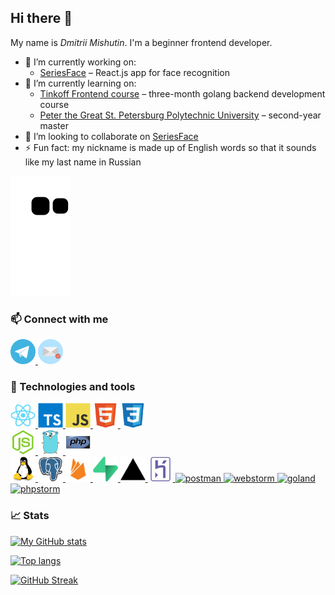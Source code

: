 ## Hi there 👋

My name is _Dmitrii Mishutin_. I'm a beginner frontend developer.

* 🔭 I’m currently working on:
  <!-- TODO -->
  <!-- * [Golang trading bot](https://github.com/MeShootIn/go-trading-bot) &ndash; trading bot for the [Kraken Futures](https://futures.kraken.com) platform with "stop-loss" and "take-profit" strategies -->
  * [SeriesFace](https://github.com/MeShootIn/SeriesFace) &ndash; React.js app for face recognition
  <!-- FIXME -->
  <!-- * [VK chatbot](https://github.com/MeShootIn/vk-upload-bot) &ndash; chatbot for downloading audio/video/voice messages directly from VKontakte -->
* 🌱 I’m currently learning on:
  * [Tinkoff Frontend course](https://fintech.tinkoff.ru/study/fintech/frontend) &ndash; three-month golang backend development course
  * [Peter the Great St. Petersburg Polytechnic University](https://english.spbstu.ru) &ndash; second-year master
* 👯 I’m looking to collaborate on [SeriesFace](https://github.com/MeShootIn/SeriesFace)
* ⚡ Fun fact: my nickname is made up of English words so that it sounds like my last name in Russian

![snk](https://raw.githubusercontent.com/MeShootIn/MeShootIn/output/github-contribution-grid-snake.svg)

### 📫 Connect with me

<p>
  <!-- TODO -->
  <!-- <a href="https://meshootin.github.io" target="_blank" rel="noreferrer"> -->
  <!--   <img src="./img/internet.svg" alt="site" width="40" height="40"/> -->
  <!-- </a> -->
  <a href="https://t.me/MeShootIn" target="_blank" rel="noreferrer">
    <img src="./img/telegram.svg" alt="telegram" width="40" height="40"/>
  </a>
  <a href="mailto:dmitriimishutin@gmail.com" target="_blank" rel="noreferrer">
    <img src="./img/mail.svg" alt="email" width="40" height="40"/>
  </a>
  <!-- <a href="https://acmp.ru/?main=user&id=152163" target="_blank" rel="noreferrer"> -->
  <!--   <img src="./img/acmp.png" alt="acmp" width="40" height="40"/> -->
  <!-- </a> -->
  <!-- <a href="https://www.leetcode.com/meshootin" target="_blank" rel="noreferrer"> -->
  <!--   <img src="./img/leetcode.svg" alt="leetcode" width="40" height="40"/> -->
  <!-- </a> -->
</p>

### 🔧 Technologies and tools

<p>
  <a href="https://reactjs.org" target="_blank" rel="noreferrer">
    <img src="https://raw.githubusercontent.com/devicons/devicon/master/icons/react/react-original.svg" alt="react" width="40" height="40"/>
  </a>
  <a href="https://www.typescriptlang.org" target="_blank" rel="noreferrer">
    <img src="https://raw.githubusercontent.com/devicons/devicon/master/icons/typescript/typescript-original.svg" alt="typescript" width="40" height="40"/>
  </a>
  <a href="https://developer.mozilla.org/en-US/docs/Web/JavaScript" target="_blank" rel="noreferrer">
    <img src="https://raw.githubusercontent.com/devicons/devicon/master/icons/javascript/javascript-original.svg" alt="javascript" width="40" height="40"/>
  </a>
  <a href="https://html.spec.whatwg.org/multipage" target="_blank" rel="noreferrer">
    <img src="https://raw.githubusercontent.com/devicons/devicon/master/icons/html5/html5-original.svg" alt="html5" width="40" height="40"/>
  </a>
  <a href="https://www.w3.org/Style/CSS" target="_blank" rel="noreferrer">
    <img src="https://raw.githubusercontent.com/devicons/devicon/master/icons/css3/css3-original.svg" alt="css3" width="40" height="40"/>
  </a>

  <br/>

  <a href="https://nodejs.org" target="_blank" rel="noreferrer">
    <img src="https://raw.githubusercontent.com/devicons/devicon/master/icons/nodejs/nodejs-original.svg" alt="nodejs" width="40" height="40"/>
  </a>
  <a href="https://golang.org" target="_blank" rel="noreferrer">
    <img src="https://raw.githubusercontent.com/devicons/devicon/master/icons/go/go-original.svg" alt="go" width="40" height="40"/>
  </a>
  <a href="https://www.php.net" target="_blank" rel="noreferrer">
    <img src="https://raw.githubusercontent.com/devicons/devicon/master/icons/php/php-original.svg" alt="php" width="40" height="40"/>
  </a>

  <br/>

  <a href="https://www.linux.org" target="_blank" rel="noreferrer">
    <img src="https://raw.githubusercontent.com/devicons/devicon/master/icons/linux/linux-original.svg" alt="linux" width="40" height="40"/>
  </a>
  <a href="https://www.postgresql.org" target="_blank" rel="noreferrer">
    <img src="https://raw.githubusercontent.com/devicons/devicon/master/icons/postgresql/postgresql-original.svg" alt="postgresql" width="40" height="40"/>
  </a>
  <!-- TODO -->
  <!-- <a href="https://www.docker.com" target="_blank" rel="noreferrer"> -->
  <!--   <img src="https://raw.githubusercontent.com/devicons/devicon/master/icons/docker/docker-original.svg" alt="docker" width="40" height="40"/> -->
  <!-- </a> -->
  <a href="https://firebase.google.com" target="_blank" rel="noreferrer">
    <img src="https://raw.githubusercontent.com/devicons/devicon/master/icons/firebase/firebase-plain.svg" alt="firebase" width="40" height="40"/>
  </a>
  <a href="https://supabase.com" target="_blank" rel="noreferrer">
    <img src="./img/supabase.svg" alt="supabase" width="40" height="40"/>
  </a>
  <a href="https://vercel.com" target="_blank" rel="noreferrer">
    <img src="./img/vercel.svg" alt="vercel" width="40" height="40"/>
  </a>
  <a href="https://heroku.com" target="_blank" rel="noreferrer">
    <img src="https://raw.githubusercontent.com/devicons/devicon/master/icons/heroku/heroku-original.svg" alt="heroku" width="40" height="40"/>
  </a>
  <a href="https://postman.com" target="_blank" rel="noreferrer">
    <img src="https://www.vectorlogo.zone/logos/getpostman/getpostman-icon.svg" alt="postman" width="40" height="40"/>
  </a>
  <a href="https://www.jetbrains.com/webstorm" target="_blank" rel="noreferrer">
    <img src="https://raw.githubusercontent.com/vinceliuice/Tela-icon-theme/master/src/scalable/apps/webstorm.svg" alt="webstorm" width="40" height="40"/>
  </a>
  <a href="https://www.jetbrains.com/go" target="_blank" rel="noreferrer">
    <img src="https://raw.githubusercontent.com/vinceliuice/Tela-icon-theme/master/src/scalable/apps/goland.svg" alt="goland" width="40" height="40"/>
  </a>
  <a href="https://www.jetbrains.com/phpstorm" target="_blank" rel="noreferrer">
    <img src="https://raw.githubusercontent.com/vinceliuice/Tela-icon-theme/master/src/scalable/apps/phpstorm.svg" alt="phpstorm" width="40" height="40"/>
  </a>
</p>

### 📈 Stats

[![My GitHub stats](https://github-readme-stats.vercel.app/api?username=meshootin&count_private=true&show_icons=true&theme=dracula&cache_seconds=7200&custom_title=My%20GitHub%20stats&include_all_commits=true&hide_border=true)](https://github.com/anuraghazra/github-readme-stats)

[![Top langs](https://github-readme-stats.vercel.app/api/top-langs/?username=meshootin&hide=Jupyter%20Notebook,QMake,Makefile,C%2b%2b&layout=compact&langs_count=8)](https://github.com/anuraghazra/github-readme-stats)

[![GitHub Streak](https://github-readme-streak-stats.herokuapp.com/?user=meshootin&theme=dracula&hide_border=true&date_format=d%20F)](https://git.io/streak-stats)
